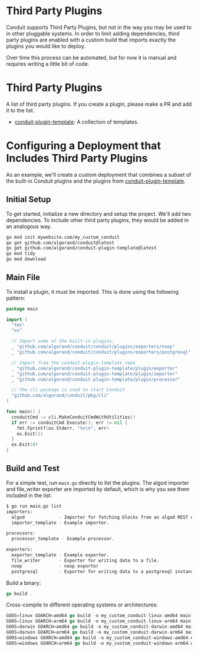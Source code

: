 # Third Party Plugins

Conduit supports Third Party Plugins, but not in the way you may be used to
in other pluggable systems. In order to limit adding dependencies, third party
plugins are enabled with a custom build that imports exactly the plugins you
would like to deploy.

Over time this process can be automated, but for now it is manual and requires
writing a little bit of code.

# Third Party Plugins

A list of third party plugins. If you create a plugin, please make a PR
and add it to the list.

* [conduit-plugin-template](https://github.com/algorand/conduit-plugin-template): A collection of templates.

# Configuring a Deployment that Includes Third Party Plugins

As an example, we'll create a custom deployment that combines a subset of the
built-in Conduit plugins and the plugins from
[conduit-plugin-template](https://github.com/algorand/conduit-plugin-template).

## Initial Setup

To get started, initialize a new directory and setup the project. We'll add two
dependencies. To include other third party plugins, they would be added in an
analogous way.

```sh
go mod init mywebsite.com/my_custom_conduit
go get github.com/algorand/conduit@latest
go get github.com/algorand/conduit-plugin-template@latest
go mod tidy
go mod download
```

## Main File

To install a plugin, it must be imported. This is done using the following
pattern:

```go
package main

import (
  "fmt"
  "os"

  // Import some of the built-in plugins.
  _ "github.com/algorand/conduit/conduit/plugins/exporters/noop"
  _ "github.com/algorand/conduit/conduit/plugins/exporters/postgresql"

  // Import from the conduit-plugin-template repo
  _ "github.com/algorand/conduit-plugin-template/plugin/exporter"
  _ "github.com/algorand/conduit-plugin-template/plugin/importer"
  _ "github.com/algorand/conduit-plugin-template/plugin/processor"

  // The cli package is used to start Conduit
  "github.com/algorand/conduit/pkg/cli"
)

func main() {
  conduitCmd := cli.MakeConduitCmdWithUtilities()
  if err := conduitCmd.Execute(); err != nil {
    fmt.Fprintf(os.Stderr, "%v\n", err)
    os.Exit(1)
  }
  os.Exit(0)
}
```

## Build and Test

For a simple test, run `main.go` directly to list the plugins. The
algod importer and file_writer exporter are imported by default, which is why
you see them included in the list:

```sh
$ go run main.go list
importers:
  algod             - Importer for fetching blocks from an algod REST API.
  importer_template - Example importer.

processors:
  processor_template - Example processor.

exporters:
  exporter_template - Example exporter.
  file_writer       - Exporter for writing data to a file.
  noop              - noop exporter
  postgresql        - Exporter for writing data to a postgresql instance.
```

Build a binary:

```go
go build .
```

Cross-compile to different operating systems or architectures:

```go
GOOS=linux GOARCH=amd64 go build -o my_custom_conduit-linux-amd64 main.go
GOOS=linux GOARCH=arm64 go build -o my_custom_conduit-linux-arm64 main.go
GOOS=darwin GOARCH=amd64 go build -o my_custom_conduit-darwin-amd64 main.go
GOOS=darwin GOARCH=arm64 go build -o my_custom_conduit-darwin-arm64 main.go
GOOS=windows GOARCH=amd64 go build -o my_custom_conduit-windows-amd64.exe main.go
GOOS=windows GOARCH=arm64 go build -o my_custom_conduit-windows-arm64.exe main.go
```
